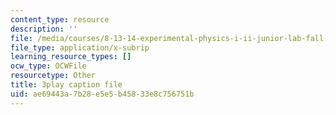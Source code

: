 ```yaml
---
content_type: resource
description: ''
file: /media/courses/8-13-14-experimental-physics-i-ii-junior-lab-fall-2016-spring-2017/ae69443a7b28e5e5b45833e8c756751b_OWoeymcWpPw.srt
file_type: application/x-subrip
learning_resource_types: []
ocw_type: OCWFile
resourcetype: Other
title: 3play caption file
uid: ae69443a-7b28-e5e5-b458-33e8c756751b
---
```

